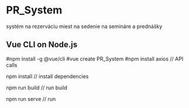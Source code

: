 # PR_System
systém na rezerváciu miest na sedenie na semináre a prednášky

## Vue CLI on Node.js
#npm install -g @vue/cli             #vue create PR_System         #npm install axios // API calls




npm install // install dependencies

npm run build // run build

npm run serve // run
